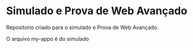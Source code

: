 # Simulado e Prova de Web Avançado

Repositorio criado para o simulado e Prova de Web Avançado.

O arquivo my-appo é do simulado
